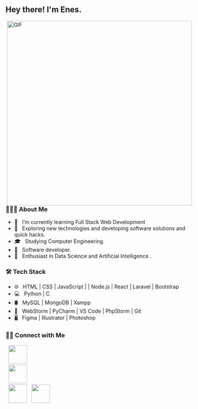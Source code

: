 <h2> Hey there! I'm Enes.</h2>
<img align="right" alt="GIF" src="https://media3.giphy.com/media/qgQUggAC3Pfv687qPC/giphy.gif?cid=ecf05e47w58f5brkwroul0qphzwek72ucsya5qson3xhkk84&rid=giphy.gif&ct=g" width="500"/>

<h3> 👨🏻‍💻 About Me </h3>

- 🔭 &nbsp; I’m currently learning Full Stack Web Development
- 🤔 &nbsp; Exploring new technologies and developing software solutions and quick hacks.
- 🎓 &nbsp; Studying Computer Engineering.
- 💼 &nbsp; Software developer.
- 🌱 &nbsp; Enthusiast in Data Science and Artificial Intelligence .

<h3>🛠 Tech Stack</h3>

- 🌐 &nbsp; HTML | CSS | JavaScript | | Node.js | React | Laravel | Bootstrap
- 💻 &nbsp; Python | C 
- 🛢 &nbsp; MySQL | MongoDB | Xampp
- 🔧 &nbsp; WebStorm | PyCharm | VS Code | PhpStorm | Git
- 🖥 &nbsp; Figma | Illustrator | Photoshop


<h3> 🤝🏻 Connect with Me </h3>

<p align="center">

&nbsp; <a href="https://twitter.com/eneserdendev/" target="_blank" rel="noopener noreferrer"><img src="https://img.icons8.com/plasticine/100/000000/twitter.png" width="50" /></a>  
&nbsp; <a href="https://instagram.com/erdeneness/" target="_blank" rel="noopener noreferrer"><img src="https://img.icons8.com/plasticine/100/000000/instagram-new.png" width="50" /></a>  
&nbsp; <a href="https://www.linkedin.com/in/enes-erden/" target="_blank" rel="noopener noreferrer"><img src="https://img.icons8.com/plasticine/100/000000/linkedin.png" width="50" /></a>
&nbsp; <a href="mailto:eneserdendev@gmail.com" target="_blank" rel="noopener noreferrer"><img src="https://img.icons8.com/plasticine/100/000000/gmail.png"  width="50" /></a>
</p>
